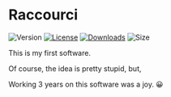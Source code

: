 # Raccourci
![Version](https://img.shields.io/github/v/release/Technologie-System/Raccourci?label=Version%3A&style=plastic)
[![License](https://img.shields.io/github/license/Technologie-System/Raccourci?label=License%3A&style=plastic)](https://github.com/Technologie-System/Raccourci/blob/8706f03721ea165078005fd982560c3c988518c9/LICENSE)
[![Downloads](https://img.shields.io/github/downloads/Technologie-System/Raccourci/total?label=Downloads%3A&style=plastic)](https://github.com/Technologie-System/Raccourci/releases/latest)
![Size](https://img.shields.io/github/repo-size/Technologie-System/Raccourci?label=Size%3A&style=plastic)

This is my first software.

Of course, the idea is pretty stupid, but,

Working 3 years on this software was a joy. 😀
